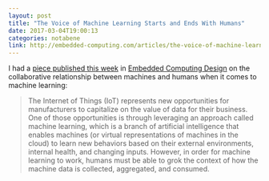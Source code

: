 ```yaml
---
layout: post
title: "The Voice of Machine Learning Starts and Ends With Humans"
date: 2017-03-04T19:00:13
categories: notabene
link: http://embedded-computing.com/articles/the-voice-of-machine-learning-starts-and-ends-with-humans/
---
```


I had a [piece published this week][ln1] in [Embedded Computing Design][ln2] on the collaborative relationship between machines and humans when it comes to machine learning:

> The Internet of Things (IoT) represents new opportunities for manufacturers to capitalize on the value of data for their business. One of those opportunities is through leveraging an approach called machine learning, which is a branch of artificial intelligence that enables machines (or virtual representations of machines in the cloud) to learn new behaviors based on their external environments, internal health, and changing inputs. However, in order for machine learning to work, humans must be able to grok the context of how the machine data is collected, aggregated, and consumed.

[ln1]: http://embedded-computing.com/articles/the-voice-of-machine-learning-starts-and-ends-with-humans/ "The voice of machine learning starts and ends with humans - Embedded Computing Design"

[ln2]: http://embedded-computing.com "Embedded Computing Design"

